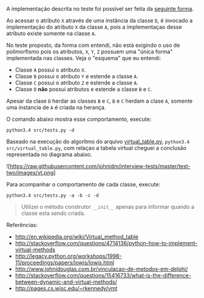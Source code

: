 A implementação descrita no teste foi possível ser feita da [seguinte forma](https://github.com/johnidm/interview-tests/blob/master/test-two/src/main.py).

Ao acessar o atributo `X` através de uma instância da classe `D`, é invocado a implementação do atributo `X` da classe `A`, pois a implementaçao desse atributo existe somente na classe `A`.

No teste proposto, da forma com entendi, não está exigindo o uso de polimorfismo pois os atributos, `X`, `Y`, `Z`  possuem uma "única forma" implementada nas classes. Veja o "esquema" que eu entendi: 

* Classe `A` possui o atributo `X`.
* Classe `B` possui o atributo `Y` e estende a classe `A`.
* Classe `C` possui o atributo `Z` e estende a classe `A`.
* Classe `D` **não** possui atributos e estende a classe `B` e `C`.

Apesar da clase `D` herdar as classes `B` e `C`, `B` e `C` herdam a clase `A`, somente uma instancia de `A` é criada na herança.

O comando abaixo mostra esse comportamento, execute:

```
python3.4 src/tests.py -d
```

Baseado na execução do algoritmo do arquivo [virtual_table.py](https://github.com/johnidm/interview-tests/blob/master/test-two/src/virtual_table.py), `python3.4 src/virtual_table.py`, com relaçao a tabela virtual cheguei a conclusão representada no diagrama abaixo.

![https://raw.githubusercontent.com/johnidm/interview-tests/master/test-two/images/vt.png]

Para acompanhar o comportamento de cada classe, execute:

```
python3.4 src/tests.py -a -b -c -d
```

> Utilizei o método construtor `__init__` apenas para informar quando a classe esta sendo criada.

Referências:
* http://en.wikipedia.org/wiki/Virtual_method_table
* http://stackoverflow.com/questions/4714136/python-how-to-implement-virtual-methods
* http://legacy.python.org/workshops/1998-11/proceedings/papers/lowis/lowis.html
* http://www.johnidouglas.com.br/vinculacao-de-metodos-em-delphi/
* http://stackoverflow.com/questions/15416733/what-is-the-difference-between-dynamic-and-virtual-methods/
* http://pages.cs.wisc.edu/~rkennedy/vmt
